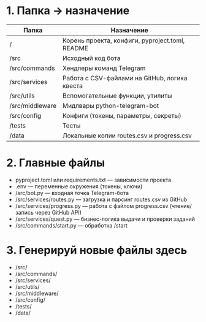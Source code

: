 # 1. Папка → назначение

| Папка            | Назначение                                         |
|------------------|----------------------------------------------------|
| /                | Корень проекта, конфиги, pyproject.toml, README    |
| /src             | Исходный код бота                                  |
| /src/commands    | Хендлеры команд Telegram                           |
| /src/services    | Работа с CSV-файлами на GitHub, логика квеста      |
| /src/utils       | Вспомогательные функции, утилиты                   |
| /src/middleware  | Мидлвары python-telegram-bot                       |
| /src/config      | Конфиги (токены, параметры, секреты)               |
| /tests           | Тесты                                              |
| /data            | Локальные копии routes.csv и progress.csv           |

# 2. Главные файлы

- pyproject.toml или requirements.txt — зависимости проекта
- .env — переменные окружения (токены, ключи)
- /src/bot.py — входная точка Telegram-бота
- /src/services/routes.py — загрузка и парсинг routes.csv из GitHub
- /src/services/progress.py — работа с файлом progress.csv (чтение/запись через GitHub API)
- /src/services/quest.py — бизнес-логика выдачи и проверки заданий
- /src/commands/start.py — обработка /start

# 3. Генерируй новые файлы здесь

- /src/
- /src/commands/
- /src/services/
- /src/utils/
- /src/middleware/
- /src/config/
- /tests/
- /data/
